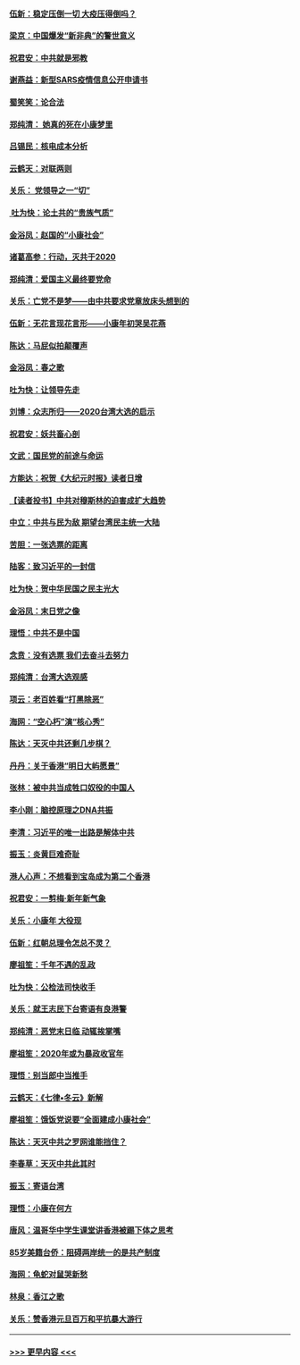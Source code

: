 #### [伍新：稳定压倒一切 大疫压得倒吗？](../pages/nsc993/n11812634.md?t=01221801) 
#### [梁京：中国爆发“新非典”的警世意义](../pages/nsc993/n11812554.md?t=01221801) 
#### [祝君安：中共就是邪教](../pages/nsc993/n11812431.md?t=01221801) 
#### [谢燕益：新型SARS疫情信息公开申请书](../pages/nsc993/n11808840.md?t=01221801) 
#### [蜀笑笑：论合法](../pages/nsc993/n11808064.md?t=01221801) 
#### [郑纯清： 她真的死在小康梦里](../pages/nsc993/n11806623.md?t=01221801) 
#### [吕锡民：核电成本分析](../pages/nsc993/n11806284.md?t=01221801) 
#### [云鹤天：对联两则](../pages/nsc993/n11805957.md?t=01221801) 
#### [关乐： 党领导之一“切”](../pages/nsc993/n11804505.md?t=01221801) 
#### [ 吐为快：论土共的“贵族气质”](../pages/nsc993/n11804490.md?t=01221801) 
#### [金浴凤：赵国的“小康社会”](../pages/nsc993/n11804452.md?t=01221801) 
#### [诸葛高参：行动，灭共于2020](../pages/nsc993/n11804120.md?t=01221801) 
#### [郑纯清：爱国主义最终要党命](../pages/nsc993/n11802197.md?t=01221801) 
#### [关乐：亡党不是梦——由中共要求党章放床头想到的](../pages/nsc993/n11802156.md?t=01221801) 
#### [伍新：无花言现花言形——小康年初哭吴花燕](../pages/nsc993/n11800044.md?t=01221801) 
#### [陈达：马屁似拍颠覆声](../pages/nsc993/n11800010.md?t=01221801) 
#### [金浴凤：春之歌](../pages/nsc993/n11797687.md?t=01221801) 
#### [吐为快：让领导先走](../pages/nsc993/n11797512.md?t=01221801) 
#### [刘博：众志所归——2020台湾大选的启示](../pages/nsc993/n11796878.md?t=01221801) 
#### [祝君安：妖共畜心剖](../pages/nsc993/n11794273.md?t=01221801) 
#### [文武：国民党的前途与命运](../pages/nsc993/n11794198.md?t=01221801) 
#### [方能达：祝贺《大纪元时报》读者日增](../pages/nsc993/n11793807.md?t=01221801) 
#### [【读者投书】中共对穆斯林的迫害成扩大趋势](../pages/nsc993/n11791371.md?t=01221801) 
#### [中立：中共与民为敌 期望台湾民主统一大陆](../pages/nsc993/n11790392.md?t=01221801) 
#### [苦胆：一张选票的距离](../pages/nsc993/n11788914.md?t=01221801) 
#### [陆客：致习近平的一封信](../pages/nsc993/n11788867.md?t=01221801) 
#### [吐为快：贺中华民国之民主光大](../pages/nsc993/n11788618.md?t=01221801) 
#### [金浴凤：末日党之像](../pages/nsc993/n11787475.md?t=01221801) 
#### [理悟：中共不是中国](../pages/nsc993/n11787463.md?t=01221801) 
#### [念贲：没有选票  我们去奋斗去努力](../pages/nsc993/n11787398.md?t=01221801) 
#### [郑纯清：台湾大选观感](../pages/nsc993/n11786210.md?t=01221801) 
#### [项云：老百姓看“打黑除恶”](../pages/nsc993/n11785398.md?t=01221801) 
#### [海网：“空心朽”演“核心秀”](../pages/nsc993/n11783874.md?t=01221801) 
#### [陈达：天灭中共还剩几步棋？](../pages/nsc993/n11783719.md?t=01221801) 
#### [丹丹：关于香港“明日大屿愿景”](../pages/nsc993/n11783273.md?t=01221801) 
#### [张林：被中共当成牲口奴役的中国人](../pages/nsc993/n11782397.md?t=01221801) 
#### [李小刚：脑控原理之DNA共振](../pages/nsc993/n11780962.md?t=01221801) 
#### [李清：习近平的唯一出路是解体中共](../pages/nsc993/n11780866.md?t=01221801) 
#### [振玉：炎黄巨难奇耻](../pages/nsc993/n11779632.md?t=01221801) 
#### [港人心声：不想看到宝岛成为第二个香港](../pages/nsc993/n11778817.md?t=01221801) 
#### [祝君安：一剪梅‧新年新气象](../pages/nsc993/n11776340.md?t=01221801) 
#### [关乐：小康年 大役现](../pages/nsc993/n11774213.md?t=01221801) 
#### [伍新：红朝总理令怎总不灵？](../pages/nsc993/n11770813.md?t=01221801) 
#### [廖祖笙：千年不遇的乱政](../pages/nsc993/n11770373.md?t=01221801) 
#### [吐为快：公检法司快收手](../pages/nsc993/n11770359.md?t=01221801) 
#### [关乐：就王志民下台寄语有良港警](../pages/nsc993/n11769903.md?t=01221801) 
#### [郑纯清：恶党末日临 动辄挨掌嘴](../pages/nsc993/n11769356.md?t=01221801) 
#### [廖祖笙：2020年或为暴政收官年](../pages/nsc993/n11768216.md?t=01221801) 
#### [理悟：别当郎中当推手](../pages/nsc993/n11768243.md?t=01221801) 
#### [云鹤天：《七律▪冬云》新解](../pages/nsc993/n11768204.md?t=01221801) 
#### [廖祖笙：饿饭党说要“全面建成小康社会”](../pages/nsc993/n11767482.md?t=01221801) 
#### [陈达：天灭中共之罗网谁能挡住？](../pages/nsc993/n11767465.md?t=01221801) 
#### [李春草：天灭中共此其时](../pages/nsc993/n11767452.md?t=01221801) 
#### [振玉：寄语台湾](../pages/nsc993/n11767432.md?t=01221801) 
#### [理悟：小康在何方](../pages/nsc993/n11767394.md?t=01221801) 
#### [唐风：温哥华中学生课堂讲香港被踢下体之思考](../pages/nsc993/n11766848.md?t=01221801) 
#### [85岁美籍台侨：阻碍两岸统一的是共产制度](../pages/nsc993/n11765043.md?t=01221801) 
#### [海网：龟蛇对鼠哭新愁](../pages/nsc993/n11764895.md?t=01221801) 
#### [林泉：香江之歌](../pages/nsc993/n11764415.md?t=01221801) 
#### [关乐：赞香港元旦百万和平抗暴大游行](../pages/nsc993/n11764382.md?t=01221801) 

----
#### [ >>> 更早内容 <<< ](../indexes/nsc993-earlier.md)
